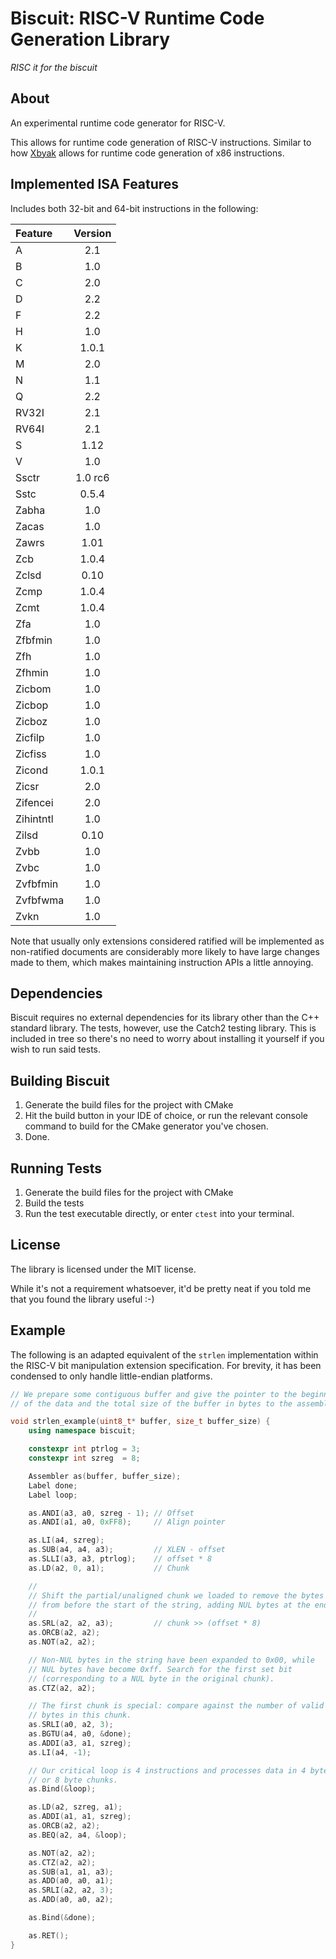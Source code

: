 # Biscuit: RISC-V Runtime Code Generation Library

*RISC it for the biscuit*

## About

An experimental runtime code generator for RISC-V.

This allows for runtime code generation of RISC-V instructions. Similar
to how [Xbyak](https://github.com/herumi/xbyak) allows for runtime code generation of x86 instructions.


## Implemented ISA Features

Includes both 32-bit and 64-bit instructions in the following:

| Feature   | Version |
|:----------|:-------:|
| A         | 2.1     |
| B         | 1.0     |
| C         | 2.0     |
| D         | 2.2     |
| F         | 2.2     |
| H         | 1.0     |
| K         | 1.0.1   |
| M         | 2.0     |
| N         | 1.1     |
| Q         | 2.2     |
| RV32I     | 2.1     |
| RV64I     | 2.1     |
| S         | 1.12    |
| V         | 1.0     |
| Ssctr     | 1.0 rc6 |
| Sstc      | 0.5.4   |
| Zabha     | 1.0     |
| Zacas     | 1.0     |
| Zawrs     | 1.01    |
| Zcb       | 1.0.4   |
| Zclsd     | 0.10    |
| Zcmp      | 1.0.4   |
| Zcmt      | 1.0.4   |
| Zfa       | 1.0     |
| Zfbfmin   | 1.0     |
| Zfh       | 1.0     |
| Zfhmin    | 1.0     |
| Zicbom    | 1.0     |
| Zicbop    | 1.0     |
| Zicboz    | 1.0     |
| Zicfilp   | 1.0     |
| Zicfiss   | 1.0     |
| Zicond    | 1.0.1   |
| Zicsr     | 2.0     |
| Zifencei  | 2.0     |
| Zihintntl | 1.0     |
| Zilsd     | 0.10    |
| Zvbb      | 1.0     |
| Zvbc      | 1.0     |
| Zvfbfmin  | 1.0     |
| Zvfbfwma  | 1.0     |
| Zvkn      | 1.0     |

Note that usually only extensions considered ratified will be implemented
as non-ratified documents are considerably more likely to have
large changes made to them, which makes maintaining instruction
APIs a little annoying.


## Dependencies

Biscuit requires no external dependencies for its library other than the C++ standard library. 
The tests, however, use the Catch2 testing library. This is included in tree so there's no need
to worry about installing it yourself if you wish to run said tests.


## Building Biscuit

1. Generate the build files for the project with CMake
2. Hit the build button in your IDE of choice, or run the relevant console command to build for the CMake generator you've chosen.
3. Done.


## Running Tests

1. Generate the build files for the project with CMake
2. Build the tests
3. Run the test executable directly, or enter `ctest` into your terminal.


## License

The library is licensed under the MIT license.

While it's not a requirement whatsoever, it'd be pretty neat if you told me that you found the library useful :-)


## Example

The following is an adapted equivalent of the `strlen` implementation within the RISC-V bit manipulation extension specification.
For brevity, it has been condensed to only handle little-endian platforms.

```cpp
// We prepare some contiguous buffer and give the pointer to the beginning
// of the data and the total size of the buffer in bytes to the assembler.

void strlen_example(uint8_t* buffer, size_t buffer_size) {
    using namespace biscuit;

    constexpr int ptrlog = 3;
    constexpr int szreg  = 8;

    Assembler as(buffer, buffer_size);
    Label done;
    Label loop;

    as.ANDI(a3, a0, szreg - 1); // Offset
    as.ANDI(a1, a0, 0xFF8);     // Align pointer

    as.LI(a4, szreg);
    as.SUB(a4, a4, a3);         // XLEN - offset
    as.SLLI(a3, a3, ptrlog);    // offset * 8
    as.LD(a2, 0, a1);           // Chunk

    //
    // Shift the partial/unaligned chunk we loaded to remove the bytes
    // from before the start of the string, adding NUL bytes at the end.
    //
    as.SRL(a2, a2, a3);         // chunk >> (offset * 8)
    as.ORCB(a2, a2);
    as.NOT(a2, a2);

    // Non-NUL bytes in the string have been expanded to 0x00, while
    // NUL bytes have become 0xff. Search for the first set bit
    // (corresponding to a NUL byte in the original chunk).
    as.CTZ(a2, a2);

    // The first chunk is special: compare against the number of valid
    // bytes in this chunk.
    as.SRLI(a0, a2, 3);
    as.BGTU(a4, a0, &done);
    as.ADDI(a3, a1, szreg);
    as.LI(a4, -1);

    // Our critical loop is 4 instructions and processes data in 4 byte
    // or 8 byte chunks.
    as.Bind(&loop);

    as.LD(a2, szreg, a1);
    as.ADDI(a1, a1, szreg);
    as.ORCB(a2, a2);
    as.BEQ(a2, a4, &loop);

    as.NOT(a2, a2);
    as.CTZ(a2, a2);
    as.SUB(a1, a1, a3);
    as.ADD(a0, a0, a1);
    as.SRLI(a2, a2, 3);
    as.ADD(a0, a0, a2);

    as.Bind(&done);

    as.RET();
}
```

